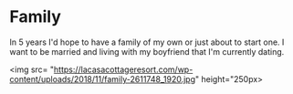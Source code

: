 # Family
In 5 years I'd hope to have a family of my own or just about to start one. I want to be married and living with my boyfriend that I'm currently dating.

<img src= "https://lacasacottageresort.com/wp-content/uploads/2018/11/family-2611748_1920.jpg" height="250px>
